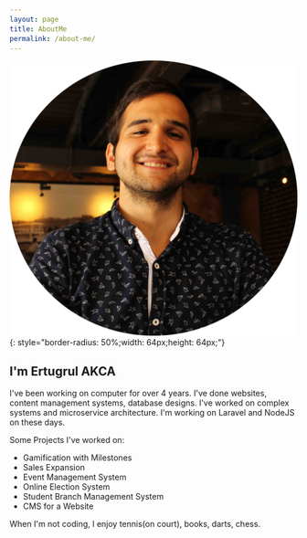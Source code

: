 ```yaml
---
layout: page
title: AboutMe
permalink: /about-me/
---
```


![me](/favicon.ico){: style="border-radius: 50%;width: 64px;height: 64px;"}

## I'm Ertugrul AKCA

I've been working on computer for over 4 years. I've done websites, content management systems, database designs. I've worked on complex systems and microservice architecture. I'm working on Laravel and NodeJS on these days.

Some Projects I've worked on:

* Gamification with Milestones
* Sales Expansion
* Event Management System
* Online Election System
* Student Branch Management System
* CMS for a Website

When I'm not coding, I enjoy tennis(on court), books, darts, chess.
